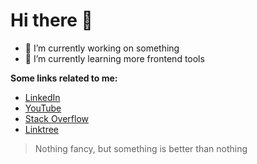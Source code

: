 # Hi there 👋

+ 🔭 I’m currently working on something
+ 🌱 I’m currently learning more frontend tools

**Some links related to me:**

+ [LinkedIn](https://www.linkedin.com/in/augusticor/)
+ [YouTube](https://www.youtube.com/channel/UC0_5DKWPKfTCu6S8Bs1QihA)
+ [Stack Overflow](https://stackoverflow.com/users/8455517/augusticor?tab=profile)
+ [Linktree](https://linktr.ee/augusticor)

> Nothing fancy, but something is better than nothing
